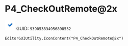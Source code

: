 # P4_CheckOutRemote@2x
![](/img/P4_CheckOutRemote@2x.png)
GUID: `939053834956898532`
```
EditorGUIUtility.IconContent("P4_CheckOutRemote@2x")
```
